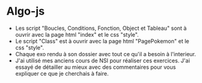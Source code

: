# Algo-js
- Les script "Boucles, Conditions, Fonction, Object et Tableau" sont à ouvrir avec la page html "index" et le css "style".
- Le script "Class" est à ouvrir avec la page html "PagePokemon" et le css "style".
- Chaque exo rendu à son dossier avec tout ce qu'il a besoin à l'interieur.
- J'ai utilisé mes anciens cours de NSI pour réaliser ces exercices. J'ai essayé de détailler au mieux avec des commentaires pour vous expliquer ce que je cherchais à faire.
